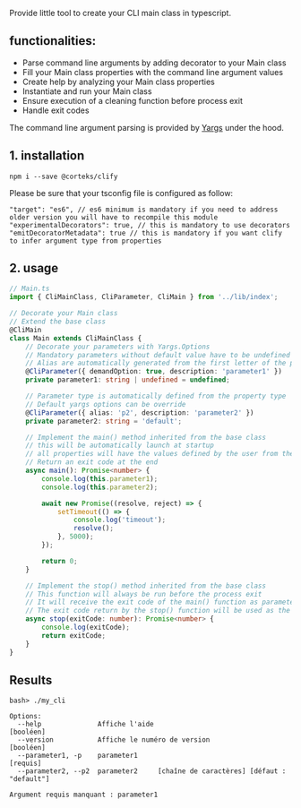Provide little tool to create your CLI main class in typescript.

## functionalities:
* Parse command line arguments by adding decorator to your Main class
* Fill your Main class properties with the command line argument values
* Create help by analyzing your Main class properties
* Instantiate and run your Main class
* Ensure execution of a cleaning function before process exit
* Handle exit codes

The command line argument parsing is provided by [Yargs](https://www.npmjs.com/package/yargs) under the hood.

## 1. installation
````
npm i --save @corteks/clify
````

Please be sure that your tsconfig file is configured as follow:
```jsonc
"target": "es6", // es6 minimum is mandatory if you need to address older version you will have to recompile this module
"experimentalDecorators": true, // this is mandatory to use decorators
"emitDecoratorMetadata": true // this is mandatory if you want clify to infer argument type from properties
````

## 2. usage

```ts 
// Main.ts
import { CliMainClass, CliParameter, CliMain } from '../lib/index';

// Decorate your Main class
// Extend the base class
@CliMain
class Main extends CliMainClass {
    // Decorate your parameters with Yargs.Options
    // Mandatory parameters without default value have to be undefined
    // Alias are automatically generated from the first letter of the property name
    @CliParameter({ demandOption: true, description: 'parameter1' })
    private parameter1: string | undefined = undefined;

    // Parameter type is automatically defined from the property type
    // Default yargs options can be override 
    @CliParameter({ alias: 'p2', description: 'parameter2' })
    private parameter2: string = 'default';

    // Implement the main() method inherited from the base class
    // this will be automatically launch at startup
    // all properties will have the values defined by the user from the command line
    // Return an exit code at the end
    async main(): Promise<number> {
        console.log(this.parameter1);
        console.log(this.parameter2);

        await new Promise((resolve, reject) => {
            setTimeout(() => {
                console.log('timeout');
                resolve();
            }, 5000);
        });

        return 0;
    }

    // Implement the stop() method inherited from the base class
    // This function will always be run before the process exit
    // It will receive the exit code of the main() function as parameter
    // The exit code return by the stop() function will be used as the exit code of the process
    async stop(exitCode: number): Promise<number> {
        console.log(exitCode);
        return exitCode;
    }
}
```

## Results
````
bash> ./my_cli

Options:
  --help              Affiche l'aide                                   [booléen]
  --version           Affiche le numéro de version                     [booléen]
  --parameter1, -p    parameter1                                        [requis]
  --parameter2, --p2  parameter2     [chaîne de caractères] [défaut : "default"]

Argument requis manquant : parameter1
````